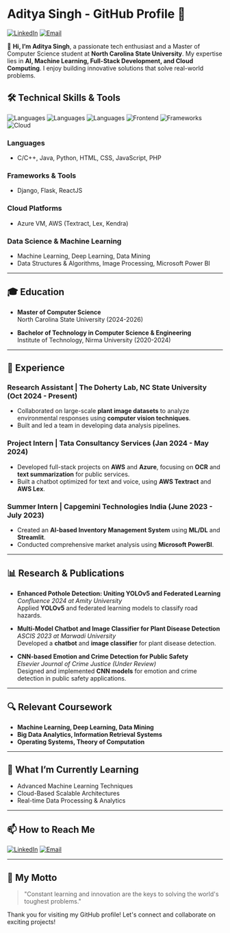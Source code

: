 # Aditya Singh - GitHub Profile 🌟
[![LinkedIn](https://img.shields.io/badge/-LinkedIn-blue?style=flat-square&logo=Linkedin&logoColor=white&link=https://www.linkedin.com/in/aditya-singh)](https://www.linkedin.com/in/aditya-singh-241b37230/)
[![Email](https://img.shields.io/badge/Email-aditya.9664.singh@gmail.com-red?style=flat-square&logo=gmail&logoColor=white)](mailto:aditya.9664.singh@gmail.com)

👋 **Hi, I’m Aditya Singh**, a passionate tech enthusiast and a Master of Computer Science student at **North Carolina State University**. My expertise lies in **AI, Machine Learning, Full-Stack Development, and Cloud Computing**. I enjoy building innovative solutions that solve real-world problems.

## 🛠️ Technical Skills & Tools 
![Languages](https://img.shields.io/badge/Code-C++-blue?style=flat-square&logo=cplusplus)
![Languages](https://img.shields.io/badge/Code-Python-blue?style=flat-square&logo=python)
![Languages](https://img.shields.io/badge/Code-Java-orange?style=flat-square&logo=java)
![Frontend](https://img.shields.io/badge/Frontend-ReactJS-blueviolet?style=flat-square&logo=react)
![Frameworks](https://img.shields.io/badge/Frameworks-Django%20%7C%20Flask-darkgreen?style=flat-square)
![Cloud](https://img.shields.io/badge/Cloud-AWS%20%7C%20Azure-blue?style=flat-square&logo=amazonaws)

### **Languages**
- C/C++, Java, Python, HTML, CSS, JavaScript, PHP

### **Frameworks & Tools**
- Django, Flask, ReactJS

### **Cloud Platforms**
- Azure VM, AWS (Textract, Lex, Kendra)

### **Data Science & Machine Learning**
- Machine Learning, Deep Learning, Data Mining
- Data Structures & Algorithms, Image Processing, Microsoft Power BI

---

## 🎓 Education 
- **Master of Computer Science**  
  North Carolina State University (2024-2026)
  
- **Bachelor of Technology in Computer Science & Engineering**  
  Institute of Technology, Nirma University (2020-2024)

---

## 💼 Experience

### **Research Assistant** | The Doherty Lab, NC State University (Oct 2024 - Present)
- Collaborated on large-scale **plant image datasets** to analyze environmental responses using **computer vision techniques**.
- Built and led a team in developing data analysis pipelines.

### **Project Intern** | Tata Consultancy Services (Jan 2024 - May 2024)
- Developed full-stack projects on **AWS** and **Azure**, focusing on **OCR** and **text summarization** for public services.
- Built a chatbot optimized for text and voice, using **AWS Textract** and **AWS Lex**.

### **Summer Intern** | Capgemini Technologies India (June 2023 - July 2023)
- Created an **AI-based Inventory Management System** using **ML/DL** and **Streamlit**.
- Conducted comprehensive market analysis using **Microsoft PowerBI**.

---

## 📊 Research & Publications

- **Enhanced Pothole Detection: Uniting YOLOv5 and Federated Learning**  
  *Confluence 2024 at Amity University*  
  Applied **YOLOv5** and federated learning models to classify road hazards.

- **Multi-Model Chatbot and Image Classifier for Plant Disease Detection**  
  *ASCIS 2023 at Marwadi University*  
  Developed a **chatbot** and **image classifier** for plant disease detection.

- **CNN-based Emotion and Crime Detection for Public Safety**  
  *Elsevier Journal of Crime Justice (Under Review)*  
  Designed and implemented **CNN models** for emotion and crime detection in public safety applications.

---

## 🔍 Relevant Coursework
- **Machine Learning, Deep Learning, Data Mining**  
- **Big Data Analytics, Information Retrieval Systems**  
- **Operating Systems, Theory of Computation**  

---

## 🌱 What I’m Currently Learning
- Advanced Machine Learning Techniques  
- Cloud-Based Scalable Architectures  
- Real-time Data Processing & Analytics

---

## 📫 How to Reach Me
[![LinkedIn](https://img.shields.io/badge/-LinkedIn-blue?style=flat-square&logo=Linkedin&logoColor=white&link=https://www.linkedin.com/in/aditya-singh)](https://www.linkedin.com/in/aditya-singh)
[![Email](https://img.shields.io/badge/Email-aditya.9664.singh@gmail.com-red?style=flat-square&logo=gmail&logoColor=white)](mailto:aditya.9664.singh@gmail.com)

---

## 🚀 My Motto
> "Constant learning and innovation are the keys to solving the world's toughest problems."

Thank you for visiting my GitHub profile! Let's connect and collaborate on exciting projects!
